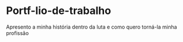 # Portf-lio-de-trabalho
Apresento a minha história dentro da luta e como quero torná-la minha profissão
